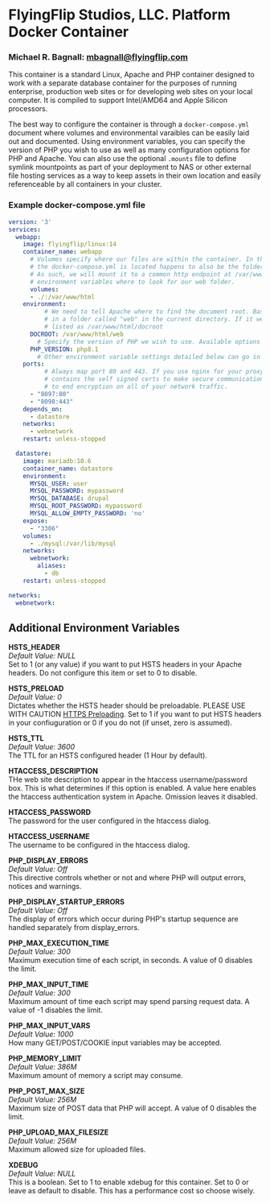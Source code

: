 # FlyingFlip Studios, LLC. Platform Docker Container
### Michael R. Bagnall: <mbagnall@flyingflip.com>

This container is a standard Linux, Apache and PHP container designed to work with a separate database container for the purposes of running enterprise, production web sites or for developing web sites on your local computer. It is compiled to support Intel/AMD64 and Apple Silicon processors.

The best way to configure the container is through a `docker-compose.yml` document where volumes and environmental varaibles can be easily laid out and documented. Using environment variables, you can specify the version of PHP you wish to use as well as many configuration options for PHP and Apache. You can also use the optional `.mounts` file to define symlink mountpoints as part of your deployment to NAS or other external file hosting services as a way to keep assets in their own location and easily referenceable by all containers in your cluster.

### Example docker-compose.yml file
```yaml
version: '3'
services:
  webapp:
    image: flyingflip/linux:14
    container_name: webapp
	  # Volumes specify where our files are within the container. In this example, the directory where
	  # the docker-compose.yml is located happens to also be the folder where the web document root folder is.
	  # As such, we will mount it to a common http endpoint at /var/www/html and tell Apache via our 
	  # environment variables where to look for our web folder.
	  volumes:
      - ./:/var/www/html
    environment:
		  # We need to tell Apache where to find the document root. Based on the volumnes configuration, it is
		  # in a folder called "web" in the current directory. If it were in one called "docroot" it would be
		  # listed as /var/www/html/docroot
      DOCROOT: /var/www/html/web 
	    # Specify the version of PHP we wish to use. Available options are PHP 5.6, 7.4, 8.0, 8.1, and 8.2
      PHP_VERSION: php8.1
	    # Other environment variable settings detailed below can go in this space as well.
    ports:
		  # Always map port 80 and 443. If you use nginx for your proxy, proxy to port 443 using https. The container
		  # contains the self signed certs to make secure communication happen on the intranet level, giving you end
		  # to end encryption on all of your network traffic.
      - "8097:80"
      - "8098:443"
    depends_on:
      - datastore
    networks:
      - webnetwork
    restart: unless-stopped

  datastore:
    image: mariadb:10.6
    container_name: datastore
    environment:
      MYSQL_USER: user
      MYSQL_PASSWORD: mypassword
      MYSQL_DATABASE: drupal
      MYSQL_ROOT_PASSWORD: mypassword
      MYSQL_ALLOW_EMPTY_PASSWORD: 'no'
    expose:
      - "3306"
    volumes:
      - ./mysql:/var/lib/mysql
    networks:
      webnetwork:
        aliases:
          - db
    restart: unless-stopped

networks:
  webnetwork:
```

## Additional Environment Variables

**HSTS_HEADER**  
_Default Value: NULL_  
Set to 1 (or any value) if you want to put HSTS headers in your Apache headers. Do not configure this item or set to 0 to disable.

**HSTS_PRELOAD**  
_Default Value: 0_  
Dictates whether the HSTS header should be preloadable. PLEASE USE WITH CAUTION [HTTPS Preloading](https://hstspreload.org). Set to 1 if you want to put HSTS headers in your confiuguration or 0 if you do not (if unset, zero is assumed).

**HSTS_TTL**  
_Default Value: 3600_  
The TTL for an HSTS configured header (1 Hour by default).  

**HTACCESS_DESCRIPTION**  
THe web site description to appear in the htaccess username/password box. This is what determines if this option is enabled. A value here enables the htaccess authentication system in Apache. Omission leaves it disabled.

**HTACCESS_PASSWORD**  
The password for the user configured in the htaccess dialog.

**HTACCESS_USERNAME**  
The username to be configured in the htaccess dialog.  

**PHP_DISPLAY_ERRORS**  
_Default Value: Off_  
This directive controls whether or not and where PHP will output errors, notices and warnings.

**PHP_DISPLAY_STARTUP_ERRORS**  
_Default Value: Off_  
The display of errors which occur during PHP's startup sequence are handled separately from display_errors.

**PHP_MAX_EXECUTION_TIME**  
_Default Value: 300_  
Maximum execution time of each script, in seconds. A value of 0 disables the limit.

**PHP_MAX_INPUT_TIME**  
_Default Value: 300_  
Maximum amount of time each script may spend parsing request data. A value of -1 disables the limit.

**PHP_MAX_INPUT_VARS**  
_Default Value: 1000_  
How many GET/POST/COOKIE input variables may be accepted.

**PHP_MEMORY_LIMIT**  
_Default Value: 386M_  
Maximum amount of memory a script may consume.

**PHP_POST_MAX_SIZE**  
_Default Value: 256M_  
Maximum size of POST data that PHP will accept. A value of 0 disables the limit.

**PHP_UPLOAD_MAX_FILESIZE**  
_Default Value: 256M_  
Maximum allowed size for uploaded files.  

**XDEBUG**  
_Default Value: NULL_  
This is a boolean. Set to 1 to enable xdebug for this container. Set to 0 or leave as default to disable. This has a performance cost so choose wisely.  
